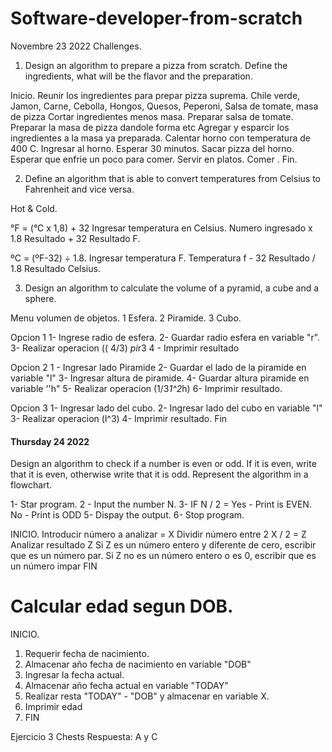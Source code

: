 # Software-developer-from-scratch
Novembre 23 2022
Challenges.
1. Design an algorithm to prepare a pizza from scratch. Define the ingredients, what will be the flavor and the preparation.

Inicio.
Reunir los ingredientes para prepar pizza suprema. 
Chile verde, Jamon, Carne, Cebolla, Hongos, Quesos, Peperoni, Salsa de tomate, masa de pizza
Cortar ingredientes menos masa.
Preparar salsa de tomate.
Preparar la masa de pizza dandole forma etc
Agregar y esparcir los ingredientes a la masa ya preparada.
Calentar horno con temperatura de 400 C.
Ingresar al horno.
Esperar 30 minutos.
Sacar pizza del horno.
Esperar que enfrie un poco para comer.
Servir en platos. 
Comer .
Fin.


2.  Define an algorithm that is able to convert temperatures from Celsius to Fahrenheit and vice versa.

Hot & Cold.

°F = (°C x 1,8) + 32
Ingresar temperatura en Celsius.
Numero ingresado x 1.8 
Resultado + 32 
Resultado F.

ºC = (ºF-32) ÷ 1.8. 
Ingresar temperatura F.
Temperatura f - 32 
Resultado  / 1.8
Resultado Celsius.


3. Design an algorithm to calculate the volume of a pyramid, a cube and a sphere.

Menu volumen de objetos.
1 Esfera.
2 Piramide.
3 Cubo.

Opcion 1
1- Ingrese radio de esfera.
2- Guardar radio esfera en variable "r".
3- Realizar operacion (( 4/3) *pi*r3
4 - Imprimir resultado 

Opcion 2
1 - Ingresar lado Piramide
2- Guardar el lado de la piramide en variable "l" 
3- Ingresar altura de piramide.
4- Guardar altura piramide en variable ''h"
5- Realizar operacion (1/3*1^2*h)
6- Imprimir resultado.

Opcion 3
1- Ingresar lado del cubo.
2- Ingresar lado del cubo en variable "l"
3- Realizar operacion (l^3)
4- Imprimir resultado.
Fin



#### Thursday 24 2022

Design an algorithm to check if a number is even or odd. If it is even, write that it is even, otherwise write that it is odd. Represent the algorithm in a flowchart.

1- Star program.
2 - Input the number N.
3- IF N / 2 =
Yes - Print is EVEN.
No - Print is ODD
5- Dispay the output.
6- Stop program.

INICIO.
Introducir número a analizar = X
Dividir número entre 2 
X / 2 = Z
Analizar resultado Z
Si Z es un número entero y diferente de cero, escribir que es un número par.
Si Z no es un número entero o es 0, escribir que es un número impar
FIN


# Calcular edad segun DOB.
INICIO.
1. Requerir fecha de nacimiento.
 2. Almacenar año fecha de nacimiento en variable "DOB"
 3. Ingresar la fecha actual.
 4. Almacenar año fecha actual en variable "TODAY"
 5. Realizar resta "TODAY" - "DOB" y almacenar en variable X.
 6. Imprimir edad
 7. FIN

Ejercicio 3
Chests
Respuesta:  A y C

